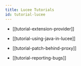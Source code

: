 ```yaml
---
title: Lucee Tutorials
id: tutorial-lucee
---
```


* [[tutorial-extension-provider]]

* [[tutorial-using-java-in-lucee]]

* [[tutorial-patch-behind-proxy]]

* [[tutorial-reporting-bugs]]
